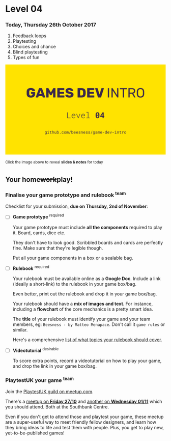 # Level 04

### Today, Thursday 26th October 2017

1. Feedback loops
2. Playtesting
3. Choices and chance
4. Blind playtesting
5. Types of fun

[![](assets/pres.png)](https://docs.google.com/presentation/d/1S4x4IqFL065v33GvzYo77Ip1e0OMLywXmQWw8nrKa4s/edit?usp=sharing) 

<sup>Click the image above to reveal  **slides & notes** for today</sup>

## Your home<del>work</del>play!

### Finalise your game prototype and rulebook <sup>team</sup>

Checklist for your submission, **due on Thursday, 2nd of November**:

- [ ] **Game prototype** <sup>required</sup>

	Your game prototype must include **all the components** required to play it. Board, cards, dice etc.
	
	They don't have to look good. Scribbled boards and cards are perfectly fine. Make sure that they're legible though.
	
	Put all your game components in a box or a sealable bag.

- [ ] **Rulebook** <sup>required</sup>

	Your rulebook must be available online as a **Google Doc**. Include a link (ideally a short-link) to the rulebook in your game box/bag. 
	
	Even better, print out the rulebook and drop it in your game box/bag. 
	
	Your rulebook should have a **mix of images and text**. For instance, including a **flowchart** of the core mechanics is a pretty smart idea.
	
	The **title** of your rulebook must identify your game and your team members, eg: `Beesness - by Matteo Menapace`. Don't call it `game rules` or similar.
	
	Here's a comprehensive [list of what topics your rulebook should cover](../03/README.md#draft-a-rulebook-for-your-game-prototype-team).

- [ ] **Videotutorial** <sup>desirable</sup>
	
	To score extra points, record a videotutorial on how to play your game, and drop the link in your game box/bag.


### PlaytestUK your game <sup>team</sup>

Join the [PlaytestUK guild on meetup.com](https://www.meetup.com/Playtest/).

There's a [meetup on **Friday 27/10**](https://www.meetup.com/Playtest/events/243645528/) and [another on **Wednesday 01/11**](https://www.meetup.com/Playtest/events/243930497/) which you should attend. Both at the Southbank Centre.

Even if you don't get to attend those and playtest your game, these meetup are a super-useful way to meet friendly fellow designers, and learn how they bring ideas to life and test them with people. Plus, you get to play new, yet-to-be-published games!